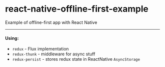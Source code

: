 # react-native-offline-first-example
Example of offline-first app with React Native  

----------
#### Using:
* `redux` - Flux implementation  
* `redux-thunk` - middleware for async stuff       
* `redux-persist` - stores redux state in ReactNative `AsyncStorage`
